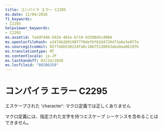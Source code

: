 ```yaml
---
title: コンパイラ エラー C2295
ms.date: 11/04/2016
f1_keywords:
- C2295
helpviewer_keywords:
- C2295
ms.assetid: faddf446-5924-401e-b719-93390d5cd084
ms.openlocfilehash: a3474b280198f7f0defbf62d4720473a6e3e077e
ms.sourcegitcommit: 857fa6b530224fa6c18675138043aba9aa0619fb
ms.translationtype: MT
ms.contentlocale: ja-JP
ms.lasthandoff: 03/24/2020
ms.locfileid: "80206350"
---
```

# <a name="compiler-error-c2295"></a>コンパイラ エラー C2295

エスケープされた 'character': マクロ定義では正しくありません

マクロ定義には、指定された文字を持つエスケープ シーケンスを含めることはできません。
